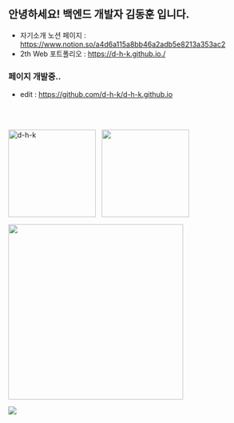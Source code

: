 ## 안녕하세요! 백엔드 개발자 김동훈 입니다.
- 자기소개 노션 페이지 : https://www.notion.so/a4d6a115a8bb46a2adb5e8213a353ac2
- 2th Web 포트폴리오 : https://d-h-k.github.io./

### 페이지 개발중..
- edit : https://github.com/d-h-k/d-h-k.github.io

<!---- 1th Ebd 포트폴리오 : (비공개) --->
<br><br>
<p align="left"><img align="center" height="175" src="https://github-readme-stats.vercel.app/api?username=d-h-k&show_icons=true" alt="d-h-k" />&nbsp;
&nbsp;<img align="center" height="175" src="https://github-readme-stats.vercel.app/api/top-langs/?username=d-h-k&layout=compact" /><br><p/>

<p align="left"><img align="center" width="350" src="http://mazassumnida.wtf/api/v2/generate_badge?boj=kdog1503" />&nbsp;
&nbsp;<p/>


<img src="http://mazassumnida.wtf/api/v2/generate_badge?boj=kdog1503" />


<!---
df
<p align="center"><img align="center" height="15" src="http://mazassumnida.wtf/api/mini/generate_badge?boj=kdog1503&show_icons=true" alt="d-h-k" /><p/>


<p align="center"><img align="center" height="15" src="http://@@@" alt="d-h-k" /><p/>



[![Solved.ac
프로필](http://mazassumnida.wtf/api/mini/generate_badge?boj=kdog1503)](https://github.com/mazassumnida/mazassumnida)

[![Solved.ac
프로필](http://mazassumnida.wtf/api/v2/generate_badge?boj=kdog1503)](https://solved.ac/kdog1503)

[![Solved.ac
프로필](http://mazassumnida.wtf/api/generate_badge?boj=kdog1503)](https://solved.ac/kdog1503)

[![Solved.ac
프로필](http://mazassumnida.wtf/api/v2/generate_badge?boj=kdog1503)](https://solved.ac/kdog1503)
--->
